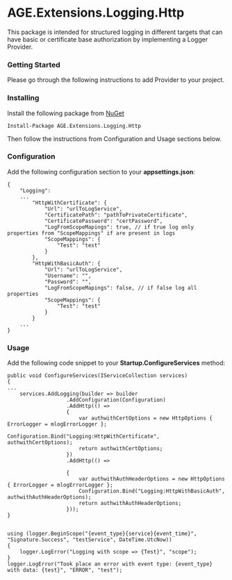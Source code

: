 # AGE.Extensions.Logging.Http

This package is intended for structured logging in different targets that can have basic or certificate base authorization by implementing a Logger Provider.
### Getting Started

Please go through the following instructions to add Provider to your project.


### Installing

Install the following package from [NuGet](https://www.nuget.org/packages/AGE.Extensions.Logging.Http/)

```
Install-Package AGE.Extensions.Logging.Http	

```

Then follow the instructions from Configuration and Usage sections below.

### Configuration

Add the following configuration section to your **appsettings.json**:
```
{
	"Logging":
	...
		"HttpWithCertificate": {
			"Url": "urlToLogService",
			"CertificatePath": "pathToPrivateCertificate",
			"CertificatePassword": "certPassword",
			"LogFromScopeMapings": true, // if true log only properties from "ScopeMappings" if are present in logs
			"ScopeMappings": {
				"Test": "test"
			}
		},
		"HttpWithBasicAuth": {
			"Url": "urlToLogService",
			"Username": "",
			"Password": "",
			"LogFromScopeMapings": false, // if false log all properties
			"ScopeMappings": {
				"Test": "test"
			}
		}
	...
}
```

### Usage

Add the following code snippet to your **Startup.ConfigureServices** method:
```
public void ConfigureServices(IServiceCollection services)
{
...
	services.AddLogging(builder => builder
                   .AddConfiguration(Configuration)
                   .AddHttp(() =>
                   {
                       var authwithCertOptions = new HttpOptions { ErrorLogger = mlogErrorLogger };
                       Configuration.Bind("Logging:HttpWithCertificate", authwithCertOptions);
                       return authwithCertOptions;
                   })
                   .AddHttp(() =>

                   {
                       var authwithAuthHeaderOptions = new HttpOptions { ErrorLogger = mlogErrorLogger };
                       Configuration.Bind("Logging:HttpWithBasicAuth", authwithAuthHeaderOptions);
                       return authwithAuthHeaderOptions;
                   }));
}
```
```

using (logger.BeginScope("{event_type}{service}{event_time}", "Signature.Success", "testService", DateTime.UtcNow))
{
	logger.LogError("Logging with scope => {Test}", "scope");
}
logger.LogError("Took place an error with event type: {event_type} with data: {test}", "ERROR", "test");
                        
```
